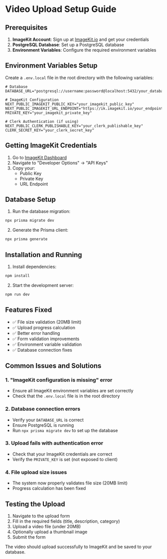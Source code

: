 # Video Upload Setup Guide

## Prerequisites

1. **ImageKit Account**: Sign up at [ImageKit.io](https://imagekit.io) and get your credentials
2. **PostgreSQL Database**: Set up a PostgreSQL database
3. **Environment Variables**: Configure the required environment variables

## Environment Variables Setup

Create a `.env.local` file in the root directory with the following variables:

```env
# Database
DATABASE_URL="postgresql://username:password@localhost:5432/your_database_name"

# ImageKit Configuration
NEXT_PUBLIC_IMAGEKIT_PUBLIC_KEY="your_imagekit_public_key"
NEXT_PUBLIC_IMAGEKIT_URL_ENDPOINT="https://ik.imagekit.io/your_endpoint"
PRIVATE_KEY="your_imagekit_private_key"

# Clerk Authentication (if using)
NEXT_PUBLIC_CLERK_PUBLISHABLE_KEY="your_clerk_publishable_key"
CLERK_SECRET_KEY="your_clerk_secret_key"
```

## Getting ImageKit Credentials

1. Go to [ImageKit Dashboard](https://imagekit.io/dashboard)
2. Navigate to "Developer Options" → "API Keys"
3. Copy your:
   - Public Key
   - Private Key
   - URL Endpoint

## Database Setup

1. Run the database migration:
```bash
npx prisma migrate dev
```

2. Generate the Prisma client:
```bash
npx prisma generate
```

## Installation and Running

1. Install dependencies:
```bash
npm install
```

2. Start the development server:
```bash
npm run dev
```

## Features Fixed

- ✅ File size validation (20MB limit)
- ✅ Upload progress calculation
- ✅ Better error handling
- ✅ Form validation improvements
- ✅ Environment variable validation
- ✅ Database connection fixes

## Common Issues and Solutions

### 1. "ImageKit configuration is missing" error
- Ensure all ImageKit environment variables are set correctly
- Check that the `.env.local` file is in the root directory

### 2. Database connection errors
- Verify your `DATABASE_URL` is correct
- Ensure PostgreSQL is running
- Run `npx prisma migrate dev` to set up the database

### 3. Upload fails with authentication error
- Check that your ImageKit credentials are correct
- Verify the `PRIVATE_KEY` is set (not exposed to client)

### 4. File upload size issues
- The system now properly validates file size (20MB limit)
- Progress calculation has been fixed

## Testing the Upload

1. Navigate to the upload form
2. Fill in the required fields (title, description, category)
3. Upload a video file (under 20MB)
4. Optionally upload a thumbnail image
5. Submit the form

The video should upload successfully to ImageKit and be saved to your database. 